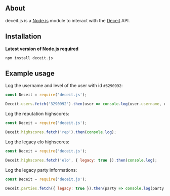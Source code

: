 ## About
deceit.js is a [Node.js](https://nodejs.org) module to interact with the [Deceit](https://playdeceit.com/) API.

## Installation

**Latest version of Node.js required**
```sh-session
npm install deceit.js
```

## Example usage

Log the username and level of the user with id `#3290992`:
```javascript
const Deceit = require('deceit.js');

Deceit.users.fetch('3290992').then(user => console.log(user.username, user.level));
```

Log the reputation highscores:
```javascript
const Deceit = require('deceit.js');

Deceit.highscores.fetch('rep').then(console.log);
```

Log the legacy elo highscores:
```javascript
const Deceit = require('deceit.js');

Deceit.highscores.fetch('elo', { legacy: true }).then(console.log);
```

Log the legacy party informations:
```javascript
const Deceit = require('deceit.js');

Deceit.parties.fetch({ legacy: true }).then(party => console.log(party.games));
```


